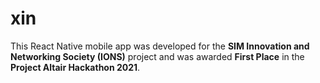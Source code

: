 # xin
This React Native mobile app was developed for the **SIM Innovation and Networking Society (IONS)** project and was awarded **First Place** in the **Project Altair Hackathon 2021**. 
